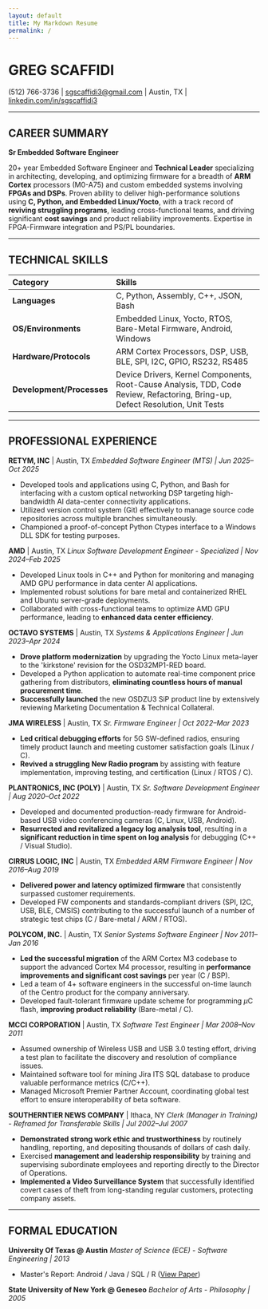 ```yaml
---
layout: default
title: My Markdown Resume
permalink: /
---
```

# GREG SCAFFIDI
(512) 766-3736 | [sgscaffidi3@gmail.com](mailto:sgscaffidi3@gmail.com) | Austin, TX | [linkedin.com/in/sgscaffidi3](https://linkedin.com/in/sgscaffidi3)

---

## CAREER SUMMARY
**Sr Embedded Software Engineer**

20+ year Embedded Software Engineer and **Technical Leader** specializing in architecting, developing, and optimizing firmware for a breadth of **ARM Cortex** processors (M0-A75) and custom embedded systems involving **FPGAs and DSPs**. Proven ability to deliver high-performance solutions using **C, Python, and Embedded Linux/Yocto**, with a track record of **reviving struggling programs**, leading cross-functional teams, and driving significant **cost savings** and product reliability improvements. Expertise in FPGA-Firmware integration and PS/PL boundaries.

---

## TECHNICAL SKILLS

| Category | Skills |
| :--- | :--- |
| **Languages** | C, Python, Assembly, C++, JSON, Bash |
| **OS/Environments** | Embedded Linux, Yocto, RTOS, Bare-Metal Firmware, Android, Windows |
| **Hardware/Protocols** | ARM Cortex Processors, DSP, USB, BLE, SPI, I2C, GPIO, RS232, RS485 |
| **Development/Processes** | Device Drivers, Kernel Components, Root-Cause Analysis, TDD, Code Review, Refactoring, Bring-up, Defect Resolution, Unit Tests |

---

## PROFESSIONAL EXPERIENCE

**RETYM, INC** | Austin, TX
*Embedded Software Engineer (MTS) | Jun 2025–Oct 2025*
* Developed tools and applications using C, Python, and Bash for interfacing with a custom optical networking DSP targeting high-bandwidth AI data-center connectivity applications.
* Utilized version control system (Git) effectively to manage source code repositories across multiple branches simultaneously.
* Championed a proof-of-concept Python Ctypes interface to a Windows DLL SDK for testing purposes.

**AMD** | Austin, TX
*Linux Software Development Engineer - Specialized | Nov 2024–Feb 2025*
* Developed Linux tools in C++ and Python for monitoring and managing AMD GPU performance in data center AI applications.
* Implemented robust solutions for bare metal and containerized RHEL and Ubuntu server-grade deployments.
* Collaborated with cross-functional teams to optimize AMD GPU performance, leading to **enhanced data center efficiency**.

**OCTAVO SYSTEMS** | Austin, TX
*Systems & Applications Engineer | Jun 2023–Apr 2024*
* **Drove platform modernization** by upgrading the Yocto Linux meta-layer to the 'kirkstone' revision for the OSD32MP1-RED board.
* Developed a Python application to automate real-time component price gathering from distributors, **eliminating countless hours of manual procurement time**.
* **Successfully launched** the new OSDZU3 SiP product line by extensively reviewing Marketing Documentation & Technical Collateral.

**JMA WIRELESS** | Austin, TX
*Sr. Firmware Engineer | Oct 2022–Mar 2023*
* **Led critical debugging efforts** for 5G SW-defined radios, ensuring timely product launch and meeting customer satisfaction goals (Linux / C).
* **Revived a struggling New Radio program** by assisting with feature implementation, improving testing, and certification (Linux / RTOS / C).

**PLANTRONICS, INC (POLY)** | Austin, TX
*Sr. Software Development Engineer | Aug 2020–Oct 2022*
* Developed and documented production-ready firmware for Android-based USB video conferencing cameras (C, Linux, USB, Android).
* **Resurrected and revitalized a legacy log analysis tool**, resulting in a **significant reduction in time spent on log analysis** for debugging (C++ / Visual Studio).

**CIRRUS LOGIC, INC** | Austin, TX
*Embedded ARM Firmware Engineer | Nov 2016–Aug 2019*
* **Delivered power and latency optimized firmware** that consistently surpassed customer requirements.
* Developed FW components and standards-compliant drivers (SPI, I2C, USB, BLE, CMSIS) contributing to the successful launch of a number of strategic test chips (C / Bare-metal / ARM / RTOS).

**POLYCOM, INC.** | Austin, TX
*Senior Systems Software Engineer | Nov 2011–Jan 2016*
* **Led the successful migration** of the ARM Cortex M3 codebase to support the advanced Cortex M4 processor, resulting in **performance improvements and significant cost savings** per year (C / BSP).
* Led a team of 4+ software engineers in the successful on-time launch of the Centro product for the company anniversary.
* Developed fault-tolerant firmware update scheme for programming $\mu$C flash, **improving product reliability** (Bare-metal / C).

**MCCI CORPORATION** | Austin, TX
*Software Test Engineer | Mar 2008–Nov 2011*
* Assumed ownership of Wireless USB and USB 3.0 testing effort, driving a test plan to facilitate the discovery and resolution of compliance issues.
* Maintained software tool for mining Jira ITS SQL database to produce valuable performance metrics (C/C++).
* Managed Microsoft Premier Partner Account, coordinating global test effort to ensure interoperability of beta software.

**SOUTHERNTIER NEWS COMPANY** | Ithaca, NY
*Clerk (Manager in Training) - *Reframed for Transferable Skills* | Jul 2002–Jul 2007*
* **Demonstrated strong work ethic and trustworthiness** by routinely handling, reporting, and depositing thousands of dollars of cash daily.
* Exercised **management and leadership responsibility** by training and supervising subordinate employees and reporting directly to the Director of Operations.
* **Implemented a Video Surveillance System** that successfully identified covert cases of theft from long-standing regular customers, protecting company assets.

---

## FORMAL EDUCATION

**University Of Texas @ Austin**
*Master of Science (ECE) - Software Engineering | 2013*
* Master's Report: Android / Java / SQL / R ([View Paper](http://hdl.handle.net/2152/22713))

**State University of New York @ Geneseo**
*Bachelor of Arts - Philosophy | 2005*
